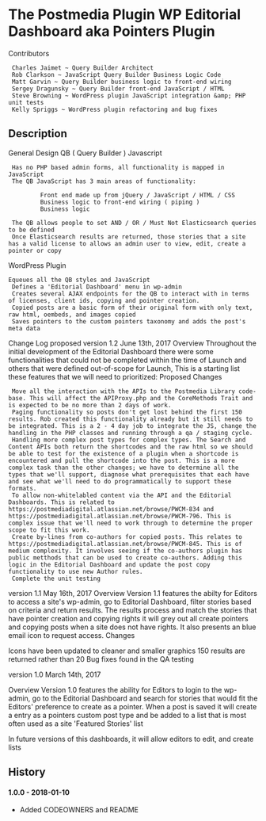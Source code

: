 # The Postmedia Plugin WP Editorial Dashboard aka Pointers Plugin 
 Contributors 
 
	 Charles Jaimet ~ Query Builder Architect 
	 Rob Clarkson ~ JavaScript Query Builder Business Logic Code 
	 Matt Garvin ~ Query Builder business logic to front-end wiring 
	 Sergey Dragunsky ~ Query Builder front-end JavaScript / HTML 
	 Steve Browning ~ WordPress plugin JavaScript integration &amp; PHP unit tests 
	 Kelly Spriggs ~ WordPress plugin refactoring and bug fixes 
 

## Description
 General Design 
 QB ( Query Builder ) Javascript 
 
	 Has no PHP based admin forms, all functionality is mapped in JavaScript 
	 The QB JavaScript has 3 main areas of functionality:
		 
			 Front end made up from jQuery / JavaScript / HTML / CSS
			 Business logic to front-end wiring ( piping ) 
			 Business logic 
 
	 The QB allows people to set AND / OR / Must Not Elasticsearch queries to be defined
	 Once Elasticsearch results are returned, those stories that a site has a valid license to allows an admin user to view, edit, create a pointer or copy 

 WordPress Plugin
 
	Equeues all the QB styles and JavaScript 
	 Defines a 'Editorial Dashboard' menu in wp-admin 
	 Creates several AJAX endpoints for the QB to interact with in terms of licenses, client ids, copying and pointer creation. 
	 Copied posts are a basic form of their original form with only text, raw html, oembeds, and images copied 
	 Saves pointers to the custom pointers taxonomy and adds the post's meta data 
 
 Change Log 
 proposed version 1.2 <time datetime="2017-06-13 16:42">June 13th, 2017</time> 
 Overview 
 Throughout the initial development of the Editorial Dashboard there were some functionalities that could not be completed within the time of Launch and others that were defined out-of-scope for Launch, This is a starting list these features that we will need to prioritized: 
 Proposed Changes 

	 Move all the interaction with the APIs to the Postmedia Library code-base. This will affect the APIProxy.php and the CoreMethods Trait and is expected to be no more than 2 days of work. 
	 Paging functionality so posts don't get lost behind the first 150 results. Rob created this functionality already but it still needs to be integrated. This is a 2 - 4 day job to integrate the JS, change the handling in the PHP classes and running through a qa / staging cycle. 
	 Handling more complex post types for complex types. The Search and Content APIs both return the shortcodes and the raw html so we should be able to test for the existence of a plugin when a shortcode is encountered and pull the shortcode into the post. This is a more complex task than the other changes; we have to determine all the types that we'll support, diagnose what prerequisites that each have and see what we'll need to do programmatically to support these formats.
	 To allow non-whitelabled content via the API and the Editorial Dashboards. This is related to https://postmediadigital.atlassian.net/browse/PWCM-834 and https://postmediadigital.atlassian.net/browse/PWCM-796. This is complex issue that we'll need to work through to determine the proper scope to fit this work. 
	 Create by-lines from co-authors for copied posts. This relates to https://postmediadigital.atlassian.net/browse/PWCM-845. This is of medium complexity. It involves seeing if the co-authors plugin has public metthods that can be used to create co-authors. Adding this logic in the Editorial Dashboard and update the post copy functionality to use new Author rules. 
	 Complete the unit testing
 

 version 1.1 <time datetime="2017-05-14 13:57">May 16th, 2017</time> 
 Overview 
 Version 1.1 features the abilty for Editors to access a site's wp-admin, go to Editorial Dashboard, filter stories based on criteria and return results. The results process and match the stories that have pointer creation and copying rights it will grey out all create pointers and copying posts when a site does not have rights. It also presents an blue email icon to request access. 
 Changes 
 
 Icons have been updated to cleaner and smaller graphics 
 150 results are returned rather than 20 
 Bug fixes found in the QA testing 
 

 version 1.0 <time datetime="2017-03-14 14:53">March 14th, 2017</time> 

 Overview 
 Version 1.0 features the ability for Editors to login to the wp-admin, go to the Editorial Dashboard 
and search for stories that would fit the Editors' preference to create as a pointer. When a post is saved it will create a entry as a pointers custom post type and be added to a list that is most often used as a site 'Featured Stories' list 

 In future versions of this dashboards, it will allow editors to edit, and create lists 

## History

#### 1.0.0 - 2018-01-10
* Added CODEOWNERS and README



